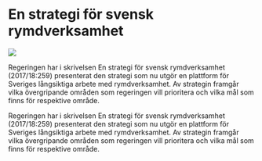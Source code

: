 # En strategi för svensk rymdverksamhet

![](/contentassets/fa734a1fbd364fa5bfbdff7c4b4970f6/rymdstrategin_bild_sv.jpg?width=150&quality=85)

Regeringen har i skrivelsen En strategi för svensk rymdverksamhet (2017/18:259) presenterat den strategi som nu utgör en plattform för Sveriges långsiktiga arbete med rymdverksamhet. Av strategin framgår vilka övergripande områden som regeringen vill prioritera och vilka mål som finns för respektive område.

Regeringen har i skrivelsen En strategi för svensk rymdverksamhet (2017/18:259) presenterat den strategi som nu utgör en plattform för Sveriges långsiktiga arbete med rymdverksamhet. Av strategin framgår vilka övergripande områden som regeringen vill prioritera och vilka mål som finns för respektive område.
